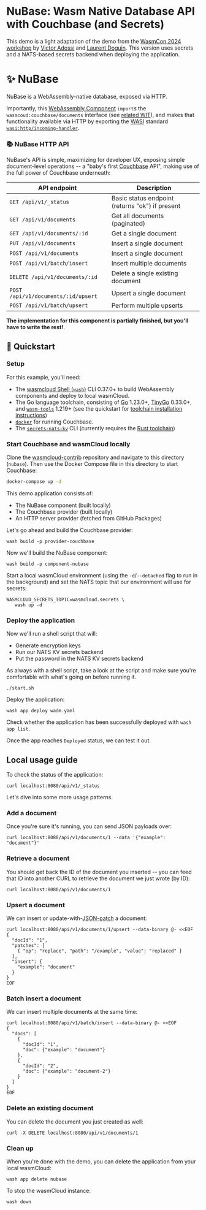 # NuBase: Wasm Native Database API with Couchbase (and Secrets)

This demo is a light adaptation of the demo from the [WasmCon 2024 workshop](https://github.com/vados-cosmonic/wasmcon2024-couchbase-workshop) by [Victor Adossi](https://github.com/vados-cosmonic) and [Laurent Doguin](https://github.com/ldoguin). This version uses secrets and a NATS-based secrets backend when deploying the application. 

# ✨ NuBase

NuBase is a WebAssembly-native database, exposed via HTTP.

Importantly, this [WebAssembly Component][wasm-components] `import`s the `wasmcoud:couchbase/documents`
interface (see [related WIT](../wit/nubase.wit)), and makes that functionality available via HTTP
by exporting the [WASI][wasi] standard [`wasi:http/incoming-handler`][wasi-http].

[couchbase]: https://couchbase.com
[wit]: https://github.com/WebAssembly/component-model/blob/main/design/mvp/WIT.md
[wasi-http]: https://github.com/WebAssembly/wasi-http
[wasm-components]: https://component-model.bytecodealliance.org/
[wasi]: https://wasi.dev

### 📚 NuBase HTTP API

NuBase's API is simple, maximizing for developer UX, exposing simple
document-level operations -- a "baby's first [Couchbase][couchbase] API", making use of the full
power of Couchbase underneath:

| API endpoint                        | Description                                     |
|-------------------------------------|-------------------------------------------------|
| `GET /api/v1/_status`               | Basic status endpoint (returns "ok") if present |
| `GET /api/v1/documents`             | Get all documents (paginated)                   |
| `GET /api/v1/documents/:id`         | Get a single document                           |
| `PUT /api/v1/documents`             | Insert a single document                        |
| `POST /api/v1/documents`            | Insert a single document                        |
| `POST /api/v1/batch/insert`         | Insert multiple documents                       |
| `DELETE /api/v1/documents/:id`      | Delete a single existing document               |
| `POST /api/v1/documents/:id/upsert` | Upsert a single document                        |
| `POST /api/v1/batch/upsert`         | Perform multiple upserts                        |

**The implementation for this component is partially finished, but you'll have to write the rest!**.

## 👟 Quickstart

### Setup

For this example, you'll need:

- The [wasmcloud Shell (`wash`)](https://wasmcloud.com/docs/installation) CLI 0.37.0+ to build WebAssembly components and deploy to local wasmCloud.
- The Go language toolchain, consisting of [Go](https://go.dev/doc/install) 1.23.0+, [TinyGo](https://tinygo.org/getting-started/install/) 0.33.0+, and [`wasm-tools`](https://github.com/bytecodealliance/wasm-tools) 1.219+ (see the quickstart for [toolchain installation instructions](/docs/tour/hello-world#choose-your-language))
- [`docker`](https://docs.docker.com) for running Couchbase.
- The [`secrets-nats-kv`](https://github.com/wasmCloud/wasmCloud/tree/main/crates/secrets-nats-kv) CLI (currently requires the [Rust toolchain](https://www.rust-lang.org/tools/install))

### Start Couchbase and wasmCloud locally

Clone the [wasmcloud-contrib](https://github.com/wasmCloud/wasmCloud-contrib) repository and navigate to this directory (`nubase`). Then use the Docker Compose file in this directory to start Couchbase: 

```bash
docker-compose up -d
```

This demo application consists of:

* The NuBase component (built locally)
* The Couchbase provider (built locally)
* An HTTP server provider (fetched from GitHub Packages)

Let's go ahead and build the Couchbase provider:

```shell
wash build -p provider-couchbase
```

Now we'll build the NuBase component:

```shell
wash build -p component-nubase
```

Start a local wasmCloud environment (using the `-d`/`--detached` flag to run in the background) and set the NATS topic that our environment will use for secrets:

```shell
WASMCLOUD_SECRETS_TOPIC=wasmcloud.secrets \
   wash up -d
```

### Deploy the application

Now we'll run a shell script that will:

* Generate encryption keys 
* Run our NATS KV secrets backend
* Put the password in the NATS KV secrets backend 

As always with a shell script, take a look at the script and make sure you're comfortable with what's going on before running it.

```shell
./start.sh
```

Deploy the application:

```shell
wash app deploy wadm.yaml
```

Check whether the application has been successfully deployed with `wash app list`.

Once the app reaches `Deployed` status, we can test it out.

## Local usage guide

To check the status of the application:

```console
curl localhost:8080/api/v1/_status
```

Let's dive into some more usage patterns.

### Add a document

Once you're sure it's running, you can send JSON payloads over:

```console
curl localhost:8080/api/v1/documents/1 --data '{"example": "document"}'
```

### Retrieve a document

You should get back the ID of the document you inserted -- you can feed that ID into another CURL to retrieve the document we just wrote (by ID):

```console
curl localhost:8080/api/v1/documents/1
```

### Upsert a document

We can insert or update-with-[JSON-patch][json-patch] a document:

```console
curl localhost:8080/api/v1/documents/1/upsert --data-binary @- <<EOF
{
  "docId": "1",
  "patches": [
    { "op": "replace", "path": "/example", "value": "replaced" }
  ],
  "insert": {
    "example": "document"
  }
}
EOF
```

[json-patch]: https://jsonpatch.com/

### Batch insert a document

We can insert multiple documents at the same time:

```console
curl localhost:8080/api/v1/batch/insert --data-binary @- <<EOF
{
  "docs": [
    {
      "docId": "1",
      "doc": {"example": "document"}
    },
    {
      "docId": "2",
      "doc": {"example": "document-2"}
    }
  ]
}
EOF
```

### Delete an existing document

You can delete the document you just created as well:

```console
curl -X DELETE localhost:8080/api/v1/documents/1
```

### Clean up

When you're done with the demo, you can delete the application from your local wasmCloud:

```shell
wash app delete nubase
```
To stop the wasmCloud instance:

```shell
wash down
```


[wasmcloud-docs-provider]: https://wasmcloud.com/docs/concepts/providers
[wash-dev]: https://wasmcloud.com/docs/cli/#wash-dev